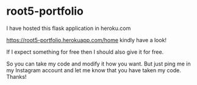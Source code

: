 # root5-portfolio

I have hosted this flask application in heroku.com

https://root5-portfolio.herokuapp.com/home kindly have a look!

If I expect something for free then I should also give it for free.

So you can take my code and modify it how you want. But just ping me in my Instagram account and let me know that you have taken my code. Thanks!
